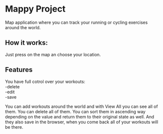 # Mappy Project

Map application where you can track your running or cycling exercises around the world.

## How it works:

Just press on the map an choose your location.

## Features

You have full cotrol over your workouts: <br>
-delete <br>
-edit <br>
-save <br>

You can add workouts around the world and with View All you can see all of them. 
You can delete all of them.
You can sort them in ascending way depending on the value and return them to their original state as well.
And they also save in the browser, when you come back all of your workouts will be there.
